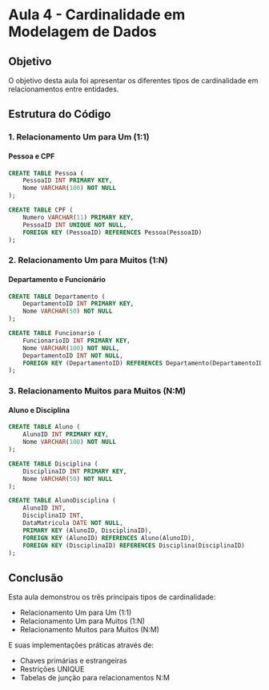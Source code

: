 # Aula 4 - Cardinalidade em Modelagem de Dados

## Objetivo
O objetivo desta aula foi apresentar os diferentes tipos de cardinalidade em relacionamentos entre entidades.

## Estrutura do Código

### 1. Relacionamento Um para Um (1:1)
#### Pessoa e CPF
```sql
CREATE TABLE Pessoa (
    PessoaID INT PRIMARY KEY,
    Nome VARCHAR(100) NOT NULL
);

CREATE TABLE CPF (
    Numero VARCHAR(11) PRIMARY KEY,
    PessoaID INT UNIQUE NOT NULL,
    FOREIGN KEY (PessoaID) REFERENCES Pessoa(PessoaID)
);
```

### 2. Relacionamento Um para Muitos (1:N)
#### Departamento e Funcionário
```sql
CREATE TABLE Departamento (
    DepartamentoID INT PRIMARY KEY,
    Nome VARCHAR(50) NOT NULL
);

CREATE TABLE Funcionario (
    FuncionarioID INT PRIMARY KEY,
    Nome VARCHAR(100) NOT NULL,
    DepartamentoID INT NOT NULL,
    FOREIGN KEY (DepartamentoID) REFERENCES Departamento(DepartamentoID)
);
```

### 3. Relacionamento Muitos para Muitos (N:M)
#### Aluno e Disciplina
```sql
CREATE TABLE Aluno (
    AlunoID INT PRIMARY KEY,
    Nome VARCHAR(100) NOT NULL
);

CREATE TABLE Disciplina (
    DisciplinaID INT PRIMARY KEY,
    Nome VARCHAR(50) NOT NULL
);

CREATE TABLE AlunoDisciplina (
    AlunoID INT,
    DisciplinaID INT,
    DataMatricula DATE NOT NULL,
    PRIMARY KEY (AlunoID, DisciplinaID),
    FOREIGN KEY (AlunoID) REFERENCES Aluno(AlunoID),
    FOREIGN KEY (DisciplinaID) REFERENCES Disciplina(DisciplinaID)
);
```

## Conclusão
Esta aula demonstrou os três principais tipos de cardinalidade:
- Relacionamento Um para Um (1:1)
- Relacionamento Um para Muitos (1:N)
- Relacionamento Muitos para Muitos (N:M)

E suas implementações práticas através de:
- Chaves primárias e estrangeiras
- Restrições UNIQUE
- Tabelas de junção para relacionamentos N:M